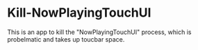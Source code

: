 # Kill-NowPlayingTouchUI
This is an app to kill the "NowPlayingTouchUI" process, which is probelmatic and takes up toucbar space.
